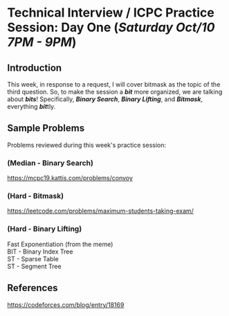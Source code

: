 # Technical Interview / ICPC Practice Session: Day One (***Saturday Oct/10 7PM - 9PM***)

## Introduction
This week, in response to a request, I will cover bitmask as the topic of the third question. So, to make the session a ***bit*** more organized, we are talking about ***bits***! Specifically, ***Binary Search***, ***Binary Lifting***, and ***Bitmask***, everything ***bit***tly. 

## Sample Problems
Problems reviewed during this week's practice session:

### (Median - Binary Search)
https://mcpc19.kattis.com/problems/convoy  
### (Hard - Bitmask)
https://leetcode.com/problems/maximum-students-taking-exam/  
### (Hard - Binary Lifting)
Fast Exponentiation (from the meme)  
BIT - Binary Index Tree  
ST - Sparse Table  
ST - Segment Tree  

## References
https://codeforces.com/blog/entry/18169